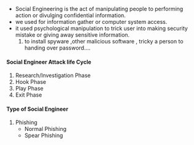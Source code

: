 - Social Engineering is the act of manipulating people to performing action or divulging confidential information.
- we used for information gather or computer system access.
- it used psychological manipulation to trick user into making security mistake or giving away sensitive information.
	1. to install spyware ,other malicious software , tricky a person to handing over password....

#### Social Engineer Attack life Cycle 
1. Research/Investigation Phase
2. Hook Phase
3. Play Phase
4. Exit Phase

#### Type of Social Engineer
1.  Phishing
	-  Normal Phishing
	- Spear Phishing